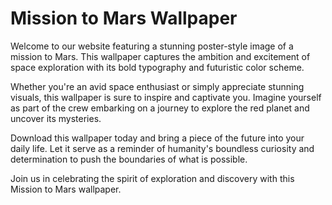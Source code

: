 <!--
Write me markdown content of website with wallpaper:

"A poster-style image of a mission to Mars, with bold typography and a futuristic color scheme that represents the ambition of space exploration."

The header of the page should not be copy of the text but rather a real content of the website which is using this wallpaper.
-->

<!--font:Inter-->

# Mission to Mars Wallpaper

Welcome to our website featuring a stunning poster-style image of a mission to Mars. This wallpaper captures the ambition and excitement of space exploration with its bold typography and futuristic color scheme.

Whether you're an avid space enthusiast or simply appreciate stunning visuals, this wallpaper is sure to inspire and captivate you. Imagine yourself as part of the crew embarking on a journey to explore the red planet and uncover its mysteries.

Download this wallpaper today and bring a piece of the future into your daily life. Let it serve as a reminder of humanity's boundless curiosity and determination to push the boundaries of what is possible.

Join us in celebrating the spirit of exploration and discovery with this Mission to Mars wallpaper.

